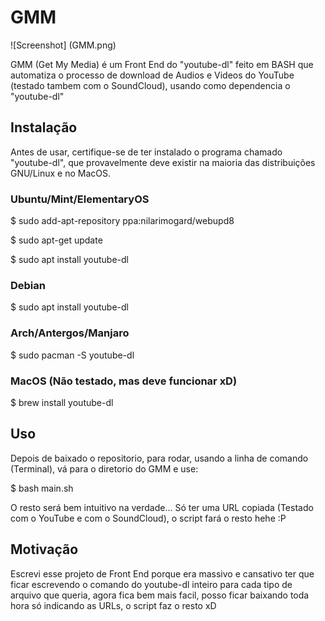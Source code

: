 # GMM
![Screenshot] (GMM.png)

GMM (Get My Media) é um Front End do "youtube-dl" feito em BASH que automatiza o processo de download de Audios e Videos do YouTube (testado tambem com o SoundCloud), usando como dependencia o "youtube-dl"

## Instalação

Antes de usar, certifique-se de ter instalado o programa chamado "youtube-dl", que provavelmente deve existir na maioria das distribuições GNU/Linux e no MacOS.

### Ubuntu/Mint/ElementaryOS

$ sudo add-apt-repository ppa:nilarimogard/webupd8

$ sudo apt-get update

$ sudo apt install youtube-dl

### Debian

$ sudo apt install youtube-dl

### Arch/Antergos/Manjaro

$ sudo pacman -S youtube-dl

### MacOS (Não testado, mas deve funcionar xD)

$ brew install youtube-dl

## Uso

Depois de baixado o repositorio, para rodar, usando a linha de comando (Terminal), vá para o diretorio do GMM e use:

$ bash main.sh

O resto será bem intuitivo na verdade... Só ter uma URL copiada (Testado com o YouTube e com o SoundCloud), o script fará o resto hehe :P

## Motivação

Escrevi esse projeto de Front End porque era massivo e cansativo ter que ficar escrevendo o comando do youtube-dl inteiro para cada tipo de arquivo que queria, agora fica bem mais facil, posso ficar baixando toda hora só indicando as URLs, o script faz o resto xD
